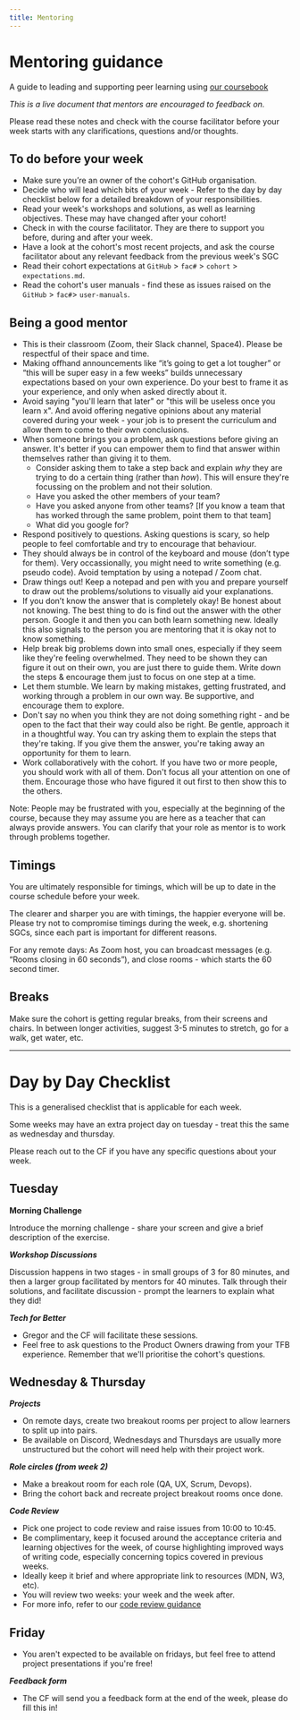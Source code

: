 ```yaml
---
title: Mentoring
---
```


# Mentoring guidance

A guide to leading and supporting peer learning using [our coursebook](https://learn.foundersandcoders.com)

_This is a live document that mentors are encouraged to feedback on._

Please read these notes and check with the course facilitator before your week starts with any clarifications, questions and/or thoughts.

## To do before your week

- Make sure you’re an owner of the cohort's GitHub organisation.
- Decide who will lead which bits of your week - Refer to the day by day checklist below for a detailed breakdown of your responsibilities.
- Read your week's workshops and solutions, as well as learning objectives. These may have changed after your cohort!
- Check in with the course facilitator. They are there to support you before, during and after your week.
- Have a look at the cohort's most recent projects, and ask the course facilitator about any relevant feedback from the previous week's SGC
- Read their cohort expectations at `GitHub` > `fac#` > `cohort` > `expectations.md`.
- Read the cohort's user manuals - find these as issues raised on the `GitHub` > `fac#`> `user-manuals`.

## Being a good mentor

- This is their classroom (Zoom, their Slack channel, Space4). Please be respectful of their space and time.
- Making offhand announcements like “it’s going to get a lot tougher” or “this will be super easy in a few weeks” builds unnecessary expectations based on your own experience. Do your best to frame it as your experience, and only when asked directly about it.
- Avoid saying "you'll learn that later" or "this will be useless once you learn x". And avoid offering negative opinions about any material covered during your week - your job is to present the curriculum and allow them to come to their own conclusions.
- When someone brings you a problem, ask questions before giving an answer. It's better if you can empower them to find that answer within themselves rather than giving it to them.
  - Consider asking them to take a step back and explain _why_ they are trying to do a certain thing (rather than _how_). This will ensure they're focussing on the problem and not their solution.
  - Have you asked the other members of your team?
  - Have you asked anyone from other teams? [If you know a team that has worked through the same problem, point them to that team]
  - What did you google for?
- Respond positively to questions. Asking questions is scary, so help people to feel comfortable and try to encourage that behaviour.
- They should always be in control of the keyboard and mouse (don’t type for them). Very occassionally, you might need to write something (e.g. pseudo code). Avoid temptation by using a notepad / Zoom chat.
- Draw things out! Keep a notepad and pen with you and prepare yourself to draw out the problems/solutions to visually aid your explanations.
- If you don’t know the answer that is completely okay! Be honest about not knowing. The best thing to do is find out the answer with the other person. Google it and then you can both learn something new. Ideally this also signals to the person you are mentoring that it is okay not to know something.
- Help break big problems down into small ones, especially if they seem like they're feeling overwhelmed. They need to be shown they can figure it out on their own, you are just there to guide them. Write down the steps & encourage them just to focus on one step at a time.
- Let them stumble. We learn by making mistakes, getting frustrated, and working through a problem in our own way. Be supportive, and encourage them to explore.
- Don't say no when you think they are not doing something right - and be open to the fact that their way could also be right. Be gentle, approach it in a thoughtful way. You can try asking them to explain the steps that they're taking. If you give them the answer, you're taking away an opportunity for them to learn.
- Work collaboratively with the cohort. If you have two or more people, you should work with all of them. Don't focus all your attention on one of them. Encourage those who have figured it out first to then show this to the others.

Note: People may be frustrated with you, especially at the beginning of the course, because they may assume you are here as a teacher that can always provide answers. You can clarify that your role as mentor is to work through problems together.

## Timings

You are ultimately responsible for timings, which will be up to date in the course schedule before your week.

The clearer and sharper you are with timings, the happier everyone will be. Please try not to compromise timings during the week, e.g. shortening SGCs, since each part is important for different reasons.

For any remote days: As Zoom host, you can broadcast messages (e.g. “Rooms closing in 60 seconds”), and close rooms - which starts the 60 second timer.

## Breaks

Make sure the cohort is getting regular breaks, from their screens and chairs. In between longer activities, suggest 3-5 minutes to stretch, go for a walk, get water, etc.

---

# Day by Day Checklist

This is a generalised checklist that is applicable for each week.

Some weeks may have an extra project day on tuesday - treat this the same as wednesday and thursday.

Please reach out to the CF if you have any specific questions about your week.

## Tuesday

**Morning Challenge**

Introduce the morning challenge - share your screen and give a brief description of the exercise.

_**Workshop Discussions**_

Discussion happens in two stages - in small groups of 3 for 80 minutes, and then a larger group facilitated by mentors for 40 minutes. Talk through their solutions, and facilitate discussion - prompt the learners to explain what they did!

_**Tech for Better**_

- Gregor and the CF will facilitate these sessions.
- Feel free to ask questions to the Product Owners drawing from your TFB experience. Remember that we'll prioritise the cohort's questions.

## Wednesday & Thursday

_**Projects**_

- On remote days, create two breakout rooms per project to allow learners to split up into pairs.
- Be available on Discord, Wednesdays and Thursdays are usually more unstructured but the cohort will need help with their project work.

_**Role circles (from week 2)**_

- Make a breakout room for each role (QA, UX, Scrum, Devops).
- Bring the cohort back and recreate project breakout rooms once done.

_**Code Review**_

- Pick one project to code review and raise issues from 10:00 to 10:45.
- Be complimentary, keep it focused around the acceptance criteria and learning objectives for the week, of course highlighting improved ways of writing code, especially concerning topics covered in previous weeks.
- Ideally keep it brief and where appropriate link to resources (MDN, W3, etc).
- You will review two weeks: your week and the week after.
- For more info, refer to our [code review guidance](https://learn.foundersandcoders.com/course/handbook/code-review/)

## Friday

- You aren't expected to be available on fridays, but feel free to attend project presentations if you're free!

_**Feedback form**_

- The CF will send you a feedback form at the end of the week, please do fill this in!
